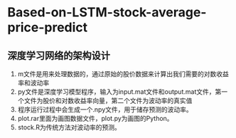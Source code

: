 # Based-on-LSTM-stock-average-price-predict </br>
## 深度学习网络的架构设计
1. m文件是用来处理数据的，通过原始的股价数据来计算出我们需要的对数收益率和波动率</br>
2. py文件是深度学习模型程序，输入为input.mat文件和output.mat文件，第一个文件为股价和对数收益率向量，第二个文件为波动率的真实值</br>
3. 程序运行过程中会生成一个.npy文件，用于储存预测的波动率。</br>
4. plot.rar里面为画图数据文件，plot.py为画图的Python。</br>
5. stock.R为传统方法对波动率的预测。</br>
